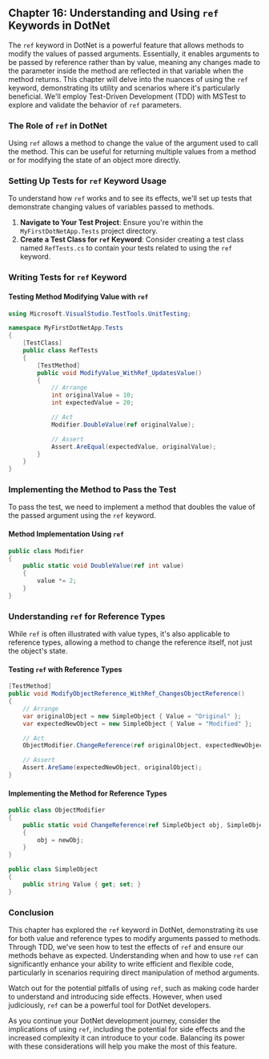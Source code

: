 ## Chapter 16: Understanding and Using `ref` Keywords in DotNet

The `ref` keyword in DotNet is a powerful feature that allows methods to modify the values of passed arguments. Essentially, it enables arguments to be passed by reference rather than by value, meaning any changes made to the parameter inside the method are reflected in that variable when the method returns. This chapter will delve into the nuances of using the `ref` keyword, demonstrating its utility and scenarios where it's particularly beneficial. We'll employ Test-Driven Development (TDD) with MSTest to explore and validate the behavior of `ref` parameters.

### The Role of `ref` in DotNet

Using `ref` allows a method to change the value of the argument used to call the method. This can be useful for returning multiple values from a method or for modifying the state of an object more directly.

### Setting Up Tests for `ref` Keyword Usage

To understand how `ref` works and to see its effects, we'll set up tests that demonstrate changing values of variables passed to methods.

1. **Navigate to Your Test Project**: Ensure you're within the `MyFirstDotNetApp.Tests` project directory.
2. **Create a Test Class for `ref` Keyword**: Consider creating a test class named `RefTests.cs` to contain your tests related to using the `ref` keyword.

### Writing Tests for `ref` Keyword

#### Testing Method Modifying Value with `ref`

```csharp
using Microsoft.VisualStudio.TestTools.UnitTesting;

namespace MyFirstDotNetApp.Tests
{
    [TestClass]
    public class RefTests
    {
        [TestMethod]
        public void ModifyValue_WithRef_UpdatesValue()
        {
            // Arrange
            int originalValue = 10;
            int expectedValue = 20;

            // Act
            Modifier.DoubleValue(ref originalValue);

            // Assert
            Assert.AreEqual(expectedValue, originalValue);
        }
    }
}
```

### Implementing the Method to Pass the Test

To pass the test, we need to implement a method that doubles the value of the passed argument using the `ref` keyword.

#### Method Implementation Using `ref`

```csharp
public class Modifier
{
    public static void DoubleValue(ref int value)
    {
        value *= 2;
    }
}
```

### Understanding `ref` for Reference Types

While `ref` is often illustrated with value types, it's also applicable to reference types, allowing a method to change the reference itself, not just the object's state.

#### Testing `ref` with Reference Types

```csharp
[TestMethod]
public void ModifyObjectReference_WithRef_ChangesObjectReference()
{
    // Arrange
    var originalObject = new SimpleObject { Value = "Original" };
    var expectedNewObject = new SimpleObject { Value = "Modified" };

    // Act
    ObjectModifier.ChangeReference(ref originalObject, expectedNewObject);

    // Assert
    Assert.AreSame(expectedNewObject, originalObject);
}
```

#### Implementing the Method for Reference Types

```csharp
public class ObjectModifier
{
    public static void ChangeReference(ref SimpleObject obj, SimpleObject newObj)
    {
        obj = newObj;
    }
}

public class SimpleObject
{
    public string Value { get; set; }
}
```

### Conclusion

This chapter has explored the `ref` keyword in DotNet, demonstrating its use for both value and reference types to modify arguments passed to methods. Through TDD, we've seen how to test the effects of `ref` and ensure our methods behave as expected. Understanding when and how to use `ref` can significantly enhance your ability to write efficient and flexible code, particularly in scenarios requiring direct manipulation of method arguments.

Watch out for the potential pitfalls of using `ref`, such as making code harder to understand and introducing side effects. However, when used judiciously, `ref` can be a powerful tool for DotNet developers.

As you continue your DotNet development journey, consider the implications of using `ref`, including the potential for side effects and the increased complexity it can introduce to your code. Balancing its power with these considerations will help you make the most of this feature.
